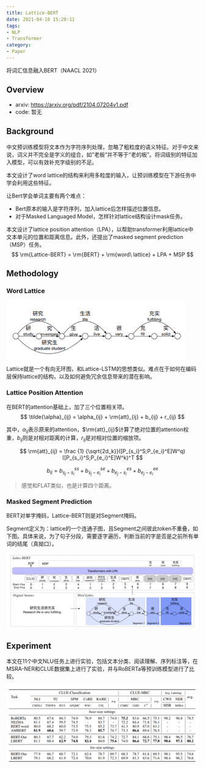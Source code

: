 ```yaml
---
title: Lattice-BERT
date: 2021-04-16 15:28:11
tags:
- NLP
- Transformer
category:
- Paper
---
```


将词汇信息融入BERT（NAACL 2021）

<!--more-->

## Overview

- arxiv: https://arxiv.org/pdf/2104.07204v1.pdf
- code: 暂无

## Background

中文预训练模型将文本作为字符序列处理，忽略了粗粒度的语义特征。对于中文来说，词义并不完全是字义的组合，如”老板“并不等于“老的板”。将词级别的特征加入模型，可以有效补充字级别的不足。

本文设计了word lattice的结构来利用多粒度的输入，让预训练模型在下游任务中学会利用这些特征。

让Bert学会单词主要有两个难点：

- Bert原本的输入是字符序列，加入lattice后怎样描述位置信息。
- 对于Masked Languaged Model，怎样针对lattice结构设计mask任务。

本文设计了lattice position attention（LPA），以帮助transformer利用lattice中文本单元的位置和距离信息。此外，还提出了masked segment prediction（MSP）任务。
$$
\rm{Lattice-BERT} = \rm{BERT} + \rm{word\ lattice} + LPA + MSP
$$

## Methodology

### Word Lattice

<img src="Lattice-BERT/image-20210416194914983.png" alt="image-20210416194914983" style="zoom: 80%;" />

Lattice就是一个有向无环图，和Lattice-LSTM的思想类似。难点在于如何在编码层保持lattice的结构，以及如何避免冗余信息带来的潜在影响。

### Lattice Position Attention

在BERT的attention基础上，加了三个位置相关项。
$$
\tilde{\alpha}_{ij} = \alpha_{ij} + \rm{att}_{ij} + b_{ij} + r_{ij}
$$

其中，$\alpha_{ij}$表示原来的attention，$\rm{att}_{ij}$计算了绝对位置的attention权重，$b_{ij}$则是对相对距离的计算，$r_{ij}$是对相对位置的缩放项。

$$
\rm{att}_{ij} = \frac {1} {\sqrt{2d_k}}([P_{s_i}^S;P_{e_i}^E]W^q)([P_{s_i}^S;P_{e_i}^E]W^k)^T
$$

$$
b_{ij} = b_{s_j-s_i}^{ss} + b_{s_j-e_i}^{se} + b_{e_j-s_i}^{es} + b_{e_j-e_i}^{ee}
$$

> 感觉和FLAT类似，也是计算四个距离。

### Masked Segment Prediction

BERT对单字掩码，Lattice-BERT则是对Segment掩码。

Segment定义为：lattice的一个连通子图，且Segment之间彼此token不重叠，如下图。具体来说，为了句子分段，需要逐字遍历，判断当前的字是否是之前所有单词的结尾（真拗口）。

<img src="Lattice-BERT/image-20210416195015009.png" alt="image-20210416195015009" style="zoom:80%;" />

## Experiment

本文在11个中文NLU任务上进行实验，包括文本分类、阅读理解、序列标注等，在MSRA-NER和CLUE数据集上进行了实验，并与RoBERTa等预训练模型进行了比较。

<img src="Lattice-BERT/image-20210416201801843.png" alt="image-20210416201801843" style="zoom:80%;" />
